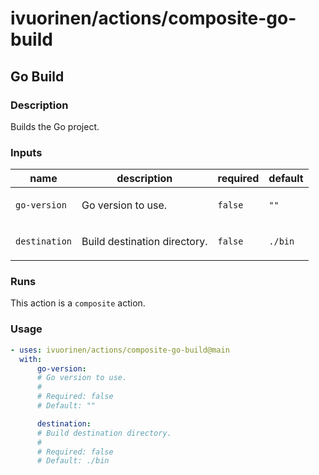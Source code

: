 # ivuorinen/actions/composite-go-build

## Go Build

### Description

Builds the Go project.

### Inputs

| name          | description                         | required | default |
|---------------|-------------------------------------|----------|---------|
| `go-version`  | <p>Go version to use.</p>           | `false`  | `""`    |
| `destination` | <p>Build destination directory.</p> | `false`  | `./bin` |

### Runs

This action is a `composite` action.

### Usage

```yaml
- uses: ivuorinen/actions/composite-go-build@main
  with:
      go-version:
      # Go version to use.
      #
      # Required: false
      # Default: ""

      destination:
      # Build destination directory.
      #
      # Required: false
      # Default: ./bin
```

